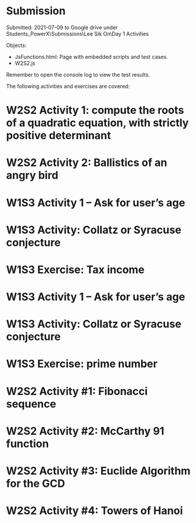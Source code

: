 # Submission
Submitted: 2021-07-09 to Google drive under Students_PowerX\Submissions\Lee Sik On\Day 1 Activities

Objects: 
- JsFunctions.html: Page with embedded scripts and test cases.
- W2S2.js

Remember to open the console log to view the test results.

The following activities and exercises are covered:


# W2S2 Activity 1: compute the roots of a quadratic equation, with strictly positive determinant

# W2S2 Activity 2: Ballistics of an angry bird

# W1S3 Activity 1 – Ask for user’s age

# W1S3 Activity: Collatz or Syracuse conjecture

# W1S3 Exercise: Tax income

# W1S3 Activity 1 – Ask for user’s age

# W1S3 Activity: Collatz or Syracuse conjecture

# W1S3 Exercise: prime number



# W2S2 Activity #1: Fibonacci sequence

# W2S2 Activity #2: McCarthy 91 function

# W2S2 Activity #3: Euclide Algorithm for the GCD

# W2S2 Activity #4: Towers of Hanoi

